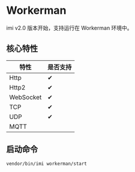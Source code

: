 # Workerman

imi v2.0 版本开始，支持运行在 Workerman 环境中。

## 核心特性

| 特性 | 是否支持 |
|-|-
| Http | ✔ |
| Http2 | ✔ |
| WebSocket | ✔ |
| TCP | ✔ |
| UDP | ✔ |
| MQTT |  |

## 启动命令

`vendor/bin/imi workerman/start`
